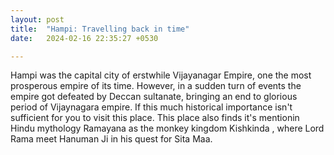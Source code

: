 ```yaml
---
layout: post
title:  "Hampi: Travelling back in time"
date:   2024-02-16 22:35:27 +0530

---
```

Hampi was the capital city of erstwhile Vijayanagar Empire, one the most prosperous empire of its time. However, in a sudden turn of events the empire got defeated by Deccan sultanate, bringing an end to glorious period of Vijaynagara empire.
 If this much historical importance isn't sufficient for you to visit this place.
This place also finds it's mentionin Hindu mythology Ramayana as the monkey kingdom Kishkinda , where Lord Rama meet Hanuman Ji in his quest for Sita Maa. 
<!--stackedit_data:
eyJoaXN0b3J5IjpbMTE5MDgxNTQ5MSwtMTAxNzc3MDQ1MSwtMT
IwMzM2ODQ0Nyw4NzQ2MzAxMDUsMjEwNjc0NTk5LC03ODc5Mjk0
OTksLTM2NTE3NjkxNCwtMjA4ODc0NjYxMiwtMzMyNDU1MzYzXX
0=
-->